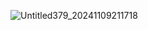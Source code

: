 ![Untitled379_20241109211718](https://github.com/user-attachments/assets/9838ab0d-a673-40eb-b075-418703a70be5)
